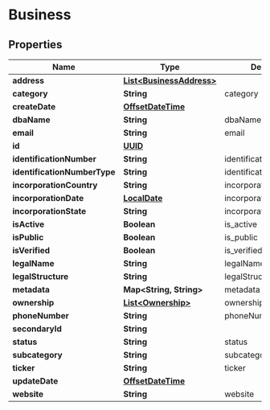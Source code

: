 
# Business

## Properties
Name | Type | Description | Notes
------------ | ------------- | ------------- | -------------
**address** | [**List&lt;BusinessAddress&gt;**](BusinessAddress.md) |  |  [optional]
**category** | **String** | category |  [optional]
**createDate** | [**OffsetDateTime**](OffsetDateTime.md) |  |  [optional]
**dbaName** | **String** | dbaName |  [optional]
**email** | **String** | email |  [optional]
**id** | [**UUID**](UUID.md) |  |  [optional]
**identificationNumber** | **String** | identificationNumber |  [optional]
**identificationNumberType** | **String** | identificationNumberType |  [optional]
**incorporationCountry** | **String** | incorporationCountry |  [optional]
**incorporationDate** | [**LocalDate**](LocalDate.md) | incorporationDate | [optional]
**incorporationState** | **String** | incorporationState |  [optional]
**isActive** | **Boolean** | is_active |  [optional]
**isPublic** | **Boolean** | is_public |  [optional]
**isVerified** | **Boolean** | is_verified |  [optional]
**legalName** | **String** | legalName | 
**legalStructure** | **String** | legalStructure |  [optional]
**metadata** | **Map&lt;String, String&gt;** | metadata |  [optional]
**ownership** | [**List&lt;Ownership&gt;**](Ownership.md) | ownership |  [optional]
**phoneNumber** | **String** | phoneNumber |  [optional]
**secondaryId** | **String** |  |  [optional]
**status** | **String** | status |  [optional]
**subcategory** | **String** | subcategory |  [optional]
**ticker** | **String** | ticker |  [optional]
**updateDate** | [**OffsetDateTime**](OffsetDateTime.md) |  |  [optional]
**website** | **String** | website |  [optional]



